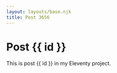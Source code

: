 ```yaml
---
layout: layouts/base.njk
title: Post 3656
---
```


# Post {{ id }}

This is post {{ id }} in my Eleventy project.

